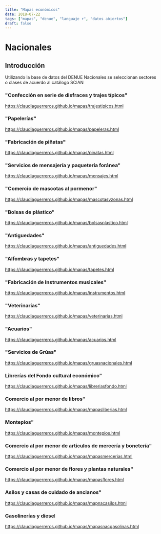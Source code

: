 ```yaml
---
title: "Mapas económicos"
date: 2018-07-22
tags: ["mapas", "denue", "languaje r", "datos abiertos"]
draft: false
---
```



# Nacionales

## Introducción

Utilizando la base de datos del DENUE Nacionales se seleccionan sectores o clases de acuerdo al catálogo
SCIAN

### "Confección en serie de disfraces y trajes típicos"
<https://claudiaguerreros.github.io/mapas/trajestipicos.html>

### "Papelerías"
<https://claudiaguerreros.github.io/mapas/papeleras.html>

### "Fabricación de piñatas"
<https://claudiaguerreros.github.io/mapas/pinatas.html>

### "Servicios de mensajería y paquetería foránea"
<https://claudiaguerreros.github.io/mapas/mensajes.html>

### "Comercio de mascotas al pormenor"
<https://claudiaguerreros.github.io/mapas/mascotasvzonas.html>


### "Bolsas de plástico"
<https://claudiaguerreros.github.io/mapas/bolsasplastico.html>


### "Antiguedades"
<https://claudiaguerreros.github.io/mapas/antiguedades.html>

### "Alfombras y tapetes"
<https://claudiaguerreros.github.io/mapas/tapetes.html>


### "Fabricación de Instrumentos musicales"
<https://claudiaguerreros.github.io/mapas/instrumentos.html>


### "Veterinarias"
<https://claudiaguerreros.github.io/mapas/veterinarias.html>

### "Acuarios"
<https://claudiaguerreros.github.io/mapas/acuarios.html>

### "Servicios de Grúas"
<https://claudiaguerreros.github.io/mapas/gruasnacionales.html>

### Librerías del Fondo cultural económico"
<https://claudiaguerreros.github.io/mapas/libreriasfondo.html>

### Comercio al por menor de libros"
<https://claudiaguerreros.github.io/mapas/mapasliberias.html>

### Montepíos"
<https://claudiaguerreros.github.io/mapas/montepios.html>

### Comercio al por menor de artículos de mercería y bonetería"
<https://claudiaguerreros.github.io/mapas/mapasmercerias.html>

### Comercio al por menor de flores y plantas naturales"
<https://claudiaguerreros.github.io/mapas/mapasflores.html>

### Asilos y casas de cuidado de ancianos"
<https://claudiaguerreros.github.io/mapas/mapnacasilos.html>


### Gasolinerías y diesel
<https://claudiaguerreros.github.io/mapas/mapasnacgasolinas.html>
